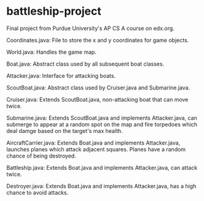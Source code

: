 # battleship-project
Final project from Purdue University's AP CS A course on edx.org.

Coordinates.java:
File to store the x and y coordinates for game objects.

World.java:
Handles the game map.

Boat.java:
Abstract class used by all subsequent boat classes.

Attacker.java:
Interface for attacking boats.

ScoutBoat.java:
Abstract class used by Cruiser.java and Submarine.java.

Cruiser.java:
Extends ScoutBoat.java, non-attacking boat that can move twice.

Submarine.java:
Extends ScoutBoat.java and implements Attacker.java, can submerge to appear at a 
random spot on the map and fire torpedoes which deal damge based on the target's max health.

AircraftCarrier.java:
Extends Boat.java and implements Attacker.java, launches planes which attack adjacent squares.
Planes have a random chance of being destroyed.

Battleship.java:
Extends Boat.java and implements Attacker.java, can attack twice.

Destroyer.java:
Extends Boat.java and implements Attacker.java, has a high chance to avoid attacks.
